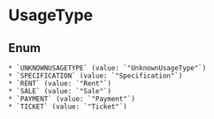 # UsageType

## Enum

    * `UNKNOWNUSAGETYPE` (value: `"UnknownUsageType"`)
    * `SPECIFICATION` (value: `"Specification"`)
    * `RENT` (value: `"Rent"`)
    * `SALE` (value: `"Sale"`)
    * `PAYMENT` (value: `"Payment"`)
    * `TICKET` (value: `"Ticket"`)
